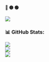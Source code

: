 <p align="left"><b><terminal>🔴 🟡 🟢</terminal></b></p>
<img align="center" src="https://readme-typing-svg.demolab.com?font=Noto+Sans&size=22&pause=1000&color=F7F7F7&background=000000&center=false&vCenter=true&width=440&lines=%24+HEY%2C+MIRAI+KURIYAMA+HERE+%3A)" />

### 📊 GitHub Stats:
![](https://github-readme-stats.vercel.app/api?username=MiraiDev&theme=dark&hide_border=false&include_all_commits=true&count_private=true)<br/>
![](https://github-readme-streak-stats.herokuapp.com/?user=MiraiDev&theme=dark&hide_border=false)<br/>
![](https://github-readme-stats.vercel.app/api/top-langs/?username=MiraiDev&theme=dark&hide_border=false&include_all_commits=true&count_private=true&layout=compact)
<!---
M1r41D3v/M1r41D3v is a ✨ special ✨ repository because its `README.md` (this file) appears on your GitHub profile.
You can click the Preview link to take a look at your changes.
--->
